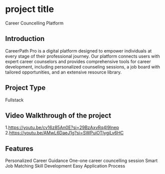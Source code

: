 # project title
Career Councelling Platform

## Introduction 
CareerPath Pro is a digital platform designed to empower individuals at every stage of their professional journey. Our platform connects users with expert career counselors and provides comprehensive tools for career development, including personalized counseling sessions, a job board with tailored opportunities, and an extensive resource library.

## Project Type
 Fullstack

 ## Video Walkthrough of the project
 1.https://youtu.be/cv16z85An0E?si=29BzAxvRq4I9lnep
 2.https://youtu.be/AMwL6DaeJ1g?si=SWPuiOTlygjLv6HC

 ## Features
  Personalized Career Guidance
  One-one career councelling session
  Smart Job Matching 
  Skill Development
  Easy Application Process 
